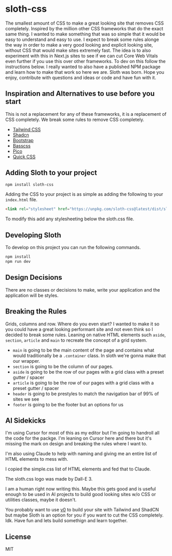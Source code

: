 # sloth-css

The smallest amount of CSS to make a great looking site that removes CSS completely. Inspired by the million other CSS frameworks that do the exact same thing. I wanted to make something that was so simple that it would be easy to understand and easy to use. I expect to break some rules alonge the way in order to make a very good looking and explicit looking site, without CSS that would make sites extremely fast. The idea is to also experiment with this in Next.js sites to see if we can cut Core Web Vitals even further if you use this over other frameworks. To dev on this follow the instructions below. I really wanted to also have a published NPM package and learn how to make that work so here we are. Sloth was born. Hope you enjoy, contribute with questions and ideas or code and have fun with it.

## Inspiration and Alternatives to use before you start

This is not a replacement for any of these frameworks, it is a replacement of CSS completely. We break some rules to remove CSS completely.

- [Tailwind CSS](https://tailwindcss.com/)
- [Shadcn](https://ui.shadcn.com/)
- [Bootstrap](https://getbootstrap.com/)
- [Basscss](https://basscss.com/)
- [Pico](https://picocss.com/)
- [Quick CSS](https://quick.css/)

## Adding Sloth to your project

```bash
npm install sloth-css
```

Adding the CSS to your project is as simple as adding the following to your `index.html` file.

```html
<link rel="stylesheet" href="https://unpkg.com/sloth-css@latest/dist/sloth.css" />
```

To modify this add any stylesheeting below the sloth.css file.

## Developing Sloth

To develop on this project you can run the following commands.

```bash
npm install 
npm run dev
```

## Design Decisions

There are no classes or decisions to make, write your application and the application will be styles. 

## Breaking the Rules

Grids, columns and row. Where do you even start? I wanted to make it so you could have a great looking performant site and not even think so I decided to break some rules. Leaning on native HTML elements such `aside`, `section`, `article` and `main` to recreate the concept of a grid system. 

- `main` is going to be the main content of the page and contains what would traditionally be a `.container` class. In sloth we're gonna make that our wrapper. 
- `section` is going to be the column of our pages. 
- `aside` is going to be the row of our pages with a grid class with a preset gutter / spacer
- `article` is going to be the row of our pages with a grid class with a preset gutter / spacer
- `header` is going to be prestyles to match the navigation bar of 99% of sites we see
- `footer` is going to be the footer but an options for us

## AI Sidekicks

I'm using Cursor for most of this as my editor but I'm going to handroll all the code for the packge. I'm leaning on Cursor here and there but it's missing the mark on design and breaking the rules where I want to. 

I'm also using Claude to help with naming and giving me an entire list of HTML elements to mess with. 

I copied the simple.css list of HTML elements and fed that to Claude. 

The sloth.css logo was made by Dall-E 3. 

I am a human right now writing this. Maybe this gets good and is useful enough to be used in AI projects to build good looking sites w/o CSS or utilities classes, maybe it doesn't. 

You probably want to use [v0](https://v0.dev/) to build your site with Tailwind and ShadCN but maybe Sloth is an option for you if you want to cut the CSS completely. Idk. Have fun and lets build somethign and learn together. 

## License

MIT
